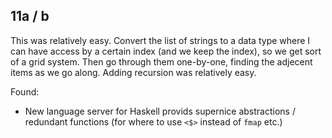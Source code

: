 ## 11a / b
This was relatively easy. Convert the list of strings to a data type where I can have access by a certain index (and we keep the index), so we get sort of a grid system. Then go through them one-by-one, finding the adjecent items as we go along.
Adding recursion was relatively easy.

Found:
- New language server for Haskell provids supernice abstractions / redundant functions (for where to use `<$>` instead of `fmap` etc.)
